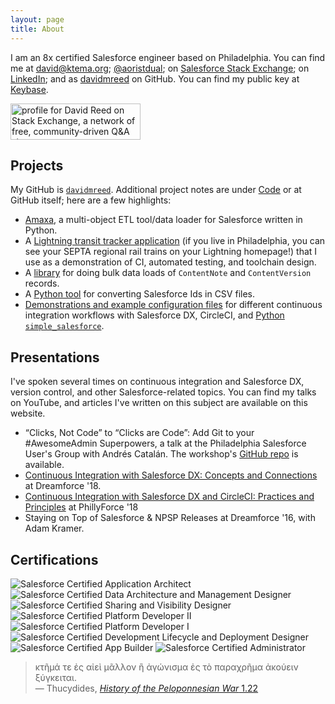 ```yaml
---
layout: page
title: About
---
```


I am an 8x certified Salesforce engineer based on Philadelphia. You can find me at [david@ktema.org](mailto:david@ktema.org); [@aoristdual](https://twitter.com/aoristdual); on [Salesforce Stack Exchange](https://salesforce.stackexchange.com/users/46017/david-reed); on [LinkedIn](https://www.linkedin.com/in/david-reed-16175b31); and as [davidmreed](https://github.com/davidmreed) on GitHub. You can find my public key at [Keybase](https://keybase.io/davidreed).

<a href="https://stackexchange.com/users/1185774"><img src="https://stackexchange.com/users/flair/1185774.png" width="208" height="58" alt="profile for David Reed on Stack Exchange, a network of free, community-driven Q&amp;A sites" title="profile for David Reed on Stack Exchange, a network of free, community-driven Q&amp;A sites"></a>

## Projects

My GitHub is [`davidmreed`](https://github.com/davidmreed). Additional project notes are under [Code]({{site.baseurl}}/code) or at GitHub itself; here are a few highlights:
  - [Amaxa](https://gitlab.com/davidmreed/amaxa), a multi-object ETL tool/data loader for Salesforce written in Python.
  - A [Lightning transit tracker application](https://github.com/davidmreed/septaTrains) (if you live in Philadelphia, you can see your SEPTA regional rail trains on your Lightning homepage!) that I use as a demonstration of CI, automated testing, and toolchain design.
  - A [library](https://github.com/davidmreed/DMRNoteAttachmentImporter) for doing bulk data loads of `ContentNote` and `ContentVersion` records.
  - A [Python tool](https://github.com/davidmreed/fix15) for converting Salesforce Ids in CSV files.
  - [Demonstrations and example configuration files](https://github.com/davidmreed/circleci-sfdx-examples) for different continuous integration workflows with Salesforce DX, CircleCI, and [Python `simple_salesforce`](https://github.com/davidmreed/sfdx-simplesalesforce).

## Presentations

I've spoken several times on continuous integration and Salesforce DX, version control, and other Salesforce-related topics. You can find my talks on YouTube, and articles I've written on this subject are available on this website.

 - “Clicks, Not Code” to “Clicks are Code”: Add Git to your #AwesomeAdmin Superpowers, a talk at the Philadelphia Salesforce User's Group with Andrés Catalán. The workshop's [GitHub repo](https://github.com/davidmreed/clicks-are-code) is available.
 - [Continuous Integration with Salesforce DX: Concepts and Connections](https://www.youtube.com/watch?v=8obwIwvzmMw) at Dreamforce '18.
 - [Continuous Integration with Salesforce DX and CircleCI: Practices and Principles](https://www.youtube.com/watch?v=VLl1uUPF97g) at PhillyForce '18
 - Staying on Top of Salesforce & NPSP Releases at Dreamforce '16, with Adam Kramer.

## Certifications

<div>
<img style="display: inline;" src="{{ site.baseurl }}/public/Application_Architect.png" alt="Salesforce Certified Application Architect" /> 
<img style="display: inline;" src="{{ site.baseurl }}/public/Data_Architecture.png" alt="Salesforce Certified Data Architecture and Management Designer" /> 
<img style="display: inline;" src="{{ site.baseurl }}/public/Salesforce_Sharing_Visibility_Designer.png" alt="Salesforce Certified Sharing and Visibility Designer" />
<br />
<img style="display: inline;" src="{{ site.baseurl }}/public/SFU_CRT_BDG_Pltfrm_Dev_II_RGB.png" alt="Salesforce Certified Platform Developer II" /> 
<img style="display: inline;" src="{{ site.baseurl }}/public/SFU_CRT_BDG_Pltfrm_Dev_I_RGB.png" alt="Salesforce Certified Platform Developer I" />
<img style="display: inline;" src="{{ site.baseurl }}/public/SFU_CRT_BDG_Dev_Lfcycl_Dplymnt_Dsgnr_RGB.png" alt="Salesforce Certified Development Lifecycle and Deployment Designer" />
<br />
<img style="display: inline;" src="{{ site.baseurl }}/public/SFU_CRT_BDG_Pltfrm_App_Blder_RGB.png" alt="Salesforce Certified App Builder" />
<img style="display: inline;" src="{{ site.baseurl }}/public/SFU_CRT_BDG_Admin_RGB.png" alt="Salesforce Certified Administrator" />
</div>


> <span class="greek">κτῆμά τε ἐς αἰεὶ μᾶλλον ἢ ἀγώνισμα ἐς τὸ παραχρῆμα ἀκούειν ξύγκειται.</span><br />
  &mdash; Thucydides, [<cite>History of the Peloponnesian War</cite> 1.22](http://www.perseus.tufts.edu/hopper/text?doc=Thuc.+1.22&fromdoc=Perseus%3Atext%3A1999.01.0247)
